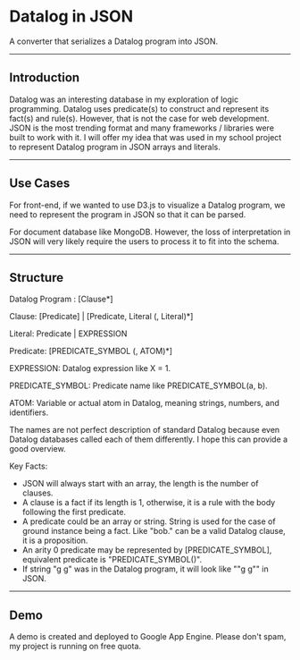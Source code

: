 # Datalog in JSON
A converter that serializes a Datalog program into JSON.

---
## Introduction
Datalog was an interesting database in my exploration of logic programming. Datalog uses predicate(s) to construct and represent its fact(s) and rule(s). However, that is not the case for web development. JSON is the most trending format and many frameworks / libraries were built to work with it. I will offer my idea that was used in my school project to represent Datalog program in JSON arrays and literals.

---
## Use Cases
For front-end, if we wanted to use D3.js to visualize a Datalog program, we need to represent the program in JSON so that it can be parsed.

For document database like MongoDB. However, the loss of interpretation in JSON will very likely require the users to process it to fit into the schema.

---
## Structure
Datalog Program : [Clause*]

Clause: [Predicate] | [Predicate, Literal (, Literal)\*]

Literal: Predicate | EXPRESSION

Predicate: [PREDICATE_SYMBOL (, ATOM)\*]

EXPRESSION: Datalog expression like X = 1.

PREDICATE_SYMBOL: Predicate name like PREDICATE_SYMBOL(a, b).

ATOM: Variable or actual atom in Datalog, meaning strings, numbers, and identifiers.

The names are not perfect description of standard Datalog because even Datalog databases called each of them differently. I hope this can provide a good overview.

Key Facts:

- JSON will always start with an array, the length is the number of clauses.
- A clause is a fact if its length is 1, otherwise, it is a rule with the body following the first predicate.
- A predicate could be an array or string. String is used for the case of ground instance being a fact. Like "bob." can be a valid Datalog clause, it is a proposition.
- An arity 0 predicate may be represented by [PREDICATE_SYMBOL], equivalent predicate is "PREDICATE_SYMBOL()".
- If string "g g" was in the Datalog program, it will look like ""g g"" in JSON.

---
## Demo
A demo is created and deployed to Google App Engine. Please don't spam, my project is running on free quota.
